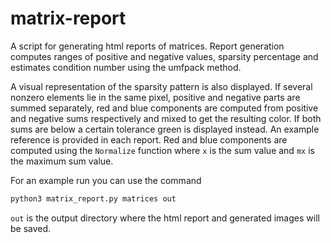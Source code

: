 # matrix-report

A script for generating html reports of matrices. Report generation computes
ranges of positive and negative values, sparsity percentage and estimates
condition number using the umfpack method.

A visual representation of the sparsity pattern is also displayed. If several
nonzero elements lie in the same pixel, positive and negative parts are summed
separately, red and blue components are computed from positive and negative
sums respectively and mixed to get the resulting color. If both sums are below
a certain tolerance green is displayed instead. An example reference is
provided in each report. Red and blue components are computed using the
`Normalize` function where `x` is the sum value and `mx` is the maximum sum
value.

For an example run you can use the command
```sh
python3 matrix_report.py matrices out
```
`out` is the output directory where the html report and generated images will
be saved.
